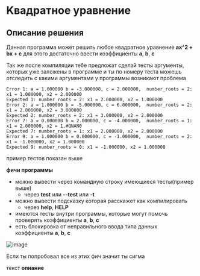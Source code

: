 # Kвадратное уравнение

## Описание решения
Данная программа может решить любое квадратное уравнение __ax^2 + bx + c__ для этого достаточно ввести   коэффициенты __a__, __b__, __c__

Так же после компиляции тебе предложат сделай тесты аргументы, которых уже заложены в программе и ты по номеру теста можешь отследить с какими аргументами у программы возникают проблема 

```
Error 1: a = 1.000000 b = -3.000000, c = 2.000000,  number_roots = 2: x1 = 1.000000, x2 = 2.000000
Expected 1: number_roots = 2: x1 = 2.000000, x2 = 1.000000
Error 2: a = 1.000000 b = -5.000000, c = 6.000000,  number_roots = 2: x1 = 2.000000, x2 = 3.000000
Expected 2: number_roots = 2: x1 = 3.000000, x2 = 2.000000
Error 7: a = 0.000000 b = 2.000000, c = -4.000000,  number_roots = 1: x1 = 2.000000, x2 = 1.#QNAN0
Expected 7: number_roots = 1: x1 = 2.000000, x2 = 2.000000
Error 9: a = 1.000000 b = 0.000000, c = -1.000000,  number_roots = 2: x1 = -1.000000, x2 = 1.000000
Expected 9: number_roots = 0: x1 = -1.000000, x2 = 1.000000
```
пример тестов показан выше 

__фичи программы__

- можно вывести через командную строку имеющиеся тесты(пример выше)
  - через __test__ или __--test__ или __-t__
- можно вывести подсказку которая расскажет как компилировать
  - через __help__, __HELP__
- имеются тесты внутри программы, которые могут помочь проверять коэффициенты __a__, __b__, __c__
- есть блокировка от неправильного ввода типа данных коэффициенты __a__, __b__, __c__



![image](https://github.com/user-attachments/assets/dd460a63-6a24-4b97-a6e6-e3f1f39f9b2e)


Если ты попробовал все из этих фич значит ты сигма


текст __опиание__

